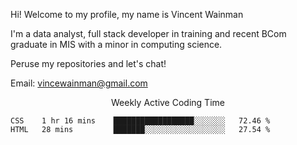 Hi! Welcome to my profile, my name is Vincent Wainman

I'm a data analyst, full stack developer in training and recent BCom graduate in MIS with a minor in computing science. 

Peruse my repositories and let's chat!

Email: vincewainman@gmail.com

<p align="center"> Weekly Active Coding Time </p>
<!--START_SECTION:waka-->

```text
CSS    1 hr 16 mins    ██████████████████░░░░░░░   72.46 %
HTML   28 mins         ███████░░░░░░░░░░░░░░░░░░   27.54 %
```

<!--END_SECTION:waka-->
